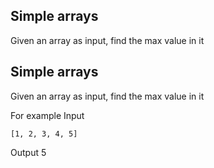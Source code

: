 ## Simple arrays
Given an array as input, find the max value in it
## Simple arrays
Given an array as input, find the max value in it

For example
Input 
```
[1, 2, 3, 4, 5]
```
Output
5
